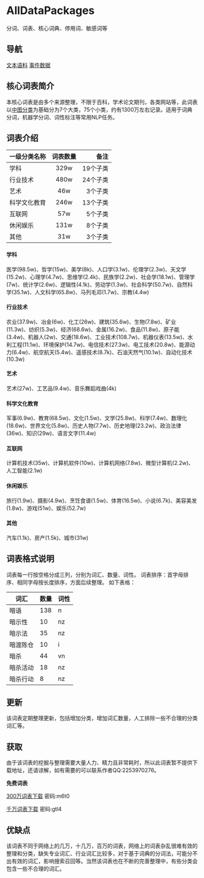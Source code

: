 # AllDataPackages
分词、词表、核心词典、停用词、敏感词等  

## 导航
[文本语料](https://github.com/qianzhengyang/AllDataPackages/blob/master/%E6%96%87%E6%9C%AC%E8%AF%AD%E6%96%99.md) [事件数据](https://github.com/qianzhengyang/AllDataPackages/blob/master/%E4%BA%8B%E4%BB%B6%E6%95%B0%E6%8D%AE.md)

## 核心词表简介
  本核心词表是由多个来源整理，不限于百科，学术论文期刊，各类网站等，此词表以[中图分类](http://ztflh.xhma.com/)为基础分为7个大类，75个小类，约有1300万左右记录。适用于词典分词，机器学分词、词性标注等常用NLP任务。

## 词表介绍

| 一级分类名称 | 词表数量 | 备注 |
|--------------|:--------:|-----:|
| 学科         |     329w     |   19个子类   |
| 行业技术     |      480w    |    24个子类  |
| 艺术         |      46w    |     3个子类 |
| 科学文化教育 |        246w  |     13个子类 |
| 互联网       |       57w   |     5个子类 |
| 休闲娱乐     |        131w  |     8个子类 |
| 其他         |       31w   |    3个子类  |


#### 学科
医学(98.5w)、哲学(15w)、美学(8k)、人口学(3.1w)、伦理学(2.3w)、天文学(15.2w)、心理学(4.7w)、思维学(2.4k)、民族学(2.2w)、社会学(18.1w)、管理学(7w)、统计学(2.6w)、逻辑性(4.1k)、劳动学(1.3w)、社会科学(50.7w)、自然科学(35.1w)、人文科学(65.8w)、马列毛邓(1.7w)、宗教(4.4w)

#### 行业技术
农业(37.9w)、冶金(6w)、化工(26w)、建筑(35.6w)、生物(7.8w)、矿业(11.3w)、纺织(5.3w)、经济(68.6w)、金属(16.2w)、食品(11.8w)、原子能(3.4w)、机器人(2w)、交通(18.6w)、工业技术(108.7w)、机器仪表(13.5w)、水利工程(11.1w)、环境保护(14.7w)、电信技术(27.3w)、电工技术(20.8w)、能源动力(6.4w)、航空航天(5.4w)、遥感技术(8.7k)、石油天然气(10.1w)、自动化技术(10.3w)

#### 艺术
艺术(27w)、工艺品(9.4w)、音乐舞蹈戏曲(4k)

#### 科学文化教育
军事(6.9w)、教育(68.5w)、文化(1.5w)、文学(25.8w)、科学(7.4w)、数理化(18.6w)、世界文化(5.8w)、历史人物(7.7w)、历史地理(23.2w)、政治法律(36w)、知识(29w)、语言文字(11.4w)

#### 互联网
计算机技术(35w)、计算机软件(10w)、计算机网络(7.8w)、微型计算机(2.2w)、人工智能(2.1w)

#### 休闲娱乐
旅行(1.9w)、摄影(4.9w)、烹饪食谱(1.5w)、体育(16.5w)、小说(6.7k)、美容美发(1.8w)、游戏(51w)、娱乐(52.7w)

#### 其他
汽车(1.1k)、房产(1.5k)、城市(31w)

## 词表格式说明
词表每一行按空格分成三列，分别为词汇、数量、词性。
词表排序：首字母排序、相同字母按长度排序，方面后续整理。
如下表格：

| 词汇 	| 数量 	| 词性 	|
|----------	|------	|------	|
| 暗语 	| 138 	| n 	|
| 暗示性 	| 10 	| nz 	|
| 暗示法 	| 35 	| nz 	|
| 暗渡陈仓 	| 10 	| i 	|
| 暗杀 	| 44 	| vn 	|
| 暗杀活动 	| 18 	| nz 	|
| 暗杀行动 	| 8 	| nz 	|


## 更新
  该词表定期整理更新，包括增加分类，增加词汇数量，人工排除一些不合理的分类词汇等。
## 获取
  由于该词表的挖掘与整理需要大量人力、精力且非常耗时，所以此词表暂不提供下载地址，还请谅解，如有需要的可以联系作者QQ:2253970276。

  **免费词表**
  
  [300万词表下载](https://pan.baidu.com/s/1HbK20epSUJ5_TcksrFFDdQ) 密码:m6t0
  
  [千万词表下载](https://pan.baidu.com/s/1rw6S7pqronrUfBRaIXK-pw) 密码:gtl4

## 优缺点
  该词表不同于网络上的几万，十几万，百万的词表，网络上的词表杂乱很难有效的整理和分类，缺失专业词汇、行业词汇比较多，对于基于词典的分词法，可能分不出有效的词汇，影响搜索召回等。当然该词表也在不断的完善整理中，有些分类会包含一些不合理的词汇。
